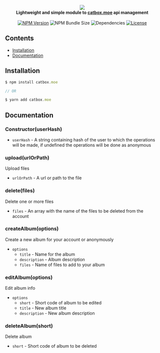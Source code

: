 <p align="center">
    <img src="https://files.catbox.moe/imhw87.png"><br>
    <b>Lightweight and simple module to <a href="https://catbox.moe/">catbox.moe</a> api management</b>
    <br><br>
    <a href="https://npmjs.com/package/catbox.moe"><img src="https://img.shields.io/npm/v/catbox.moe?style=flat-square" alt="NPM Version"></a>
    <img src="https://img.shields.io/bundlephobia/min/catbox.moe?style=flat-square" alt="NPM Bundle Size">
    <img src="https://img.shields.io/david/tenasatupitsyn/node-catbox?style=flat-square" alt="Dependencies">
    <a href="https://github.com/tenasatupitsyn/node-catbox/blob/master/LICENSE"><img src="https://img.shields.io/github/license/tenasatupitsyn/node-catbox?style=flat-square" alt="License"></a>
</p>

## Contents

- [Installation](#installation)
- [Documentation](#documentation)

## Installation

```js
$ npm install catbox.moe

// OR

$ yarn add catbox.moe
```

## Documentation

### Constructor(userHash)

- `userHash` - A string containing hash of the user to which the operations will be made, if undefined the operations will be done as anonymous

### upload(urlOrPath)
Upload files

- `urlOrPath` - A url or path to the file

### delete(files)
Delete one or more files

- `files` - An array with the name of the files to be deleted from the account

### createAlbum(options)
Create a new album for your account or anonymously

- `options`
	- `title` - Name for the album
	- `description` - Album description
	- `files` - Name of files to add to your album

### editAlbum(options)
Edit album info

- `options`
    - `short` - Short code of album to be edited
    - `title` - New album title
    - `description` - New album description

### deleteAlbum(short)
Delete album

- `short` - Short code of album to be deleted